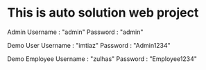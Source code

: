 # This is auto solution web project
Admin
Username : "admin"
Password : "admin"

Demo User
Username : "imtiaz"
Password : "Admin1234"

Demo Employee
Username : "zulhas"
Password : "Employee1234"
